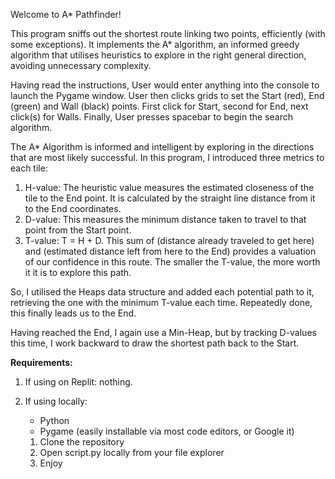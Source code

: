 Welcome to A* Pathfinder!
    
This program sniffs out the shortest route linking two points, efficiently (with some exceptions).
It implements the A* algorithm, an informed greedy algorithm that utilises heuristics to explore in the right general direction, avoiding unnecessary complexity.

Having read the instructions, User would enter anything into the console to launch the Pygame window.
User then clicks grids to set the Start (red), End (green) and Wall (black) points. First click for Start, second for End, next click(s) for Walls.
Finally, User presses spacebar to begin the search algorithm.


The A* Algorithm is informed and intelligent by exploring in the directions that are most likely successful. In this program, I introduced three metrics to each tile:
1. H-value: The heuristic value measures the estimated closeness of the tile to the End point. It is calculated by the straight line distance from it to the End coordinates.
2. D-value: This measures the minimum distance taken to travel to that point from the Start point.
3. T-value: T = H + D. This sum of (distance already traveled to get here) and (estimated distance left from here to the End) provides a valuation of our confidence in this route. The smaller the T-value, the more worth it it is to explore this path.

So, I utilised the Heaps data structure and added each potential path to it, retrieving the one with the minimum T-value each time. Repeatedly done, this finally leads us to the End.

Having reached the End, I again use a Min-Heap, but by tracking D-values this time, I work backward to draw the shortest path back to the Start.


**Requirements:**
1. If using on Replit: nothing.

2. If using locally:
      - Python
      - Pygame (easily installable via most code editors, or Google it)
   
   1) Clone the repository
   2) Open script.py locally from your file explorer
   3) Enjoy
